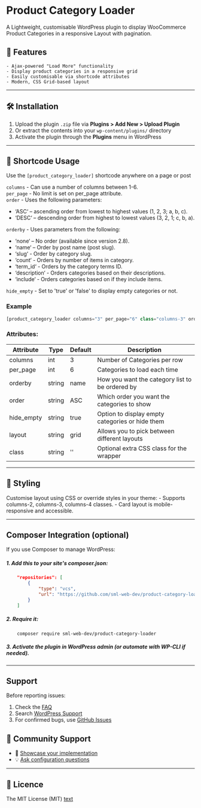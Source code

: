 # Product Category Loader

A Lightweight, customisable WordPress plugin to display WooCommerce Product Categories in a responsive Layout with pagination.

## 🧩 Features

    - Ajax-powered "Load More" functionality
    - Display product categories in a responsive grid
    - Easily customisable via shortcode attributes
    - Modern, CSS Grid-based layout

---

## 🛠️ Installation

1. Upload the plugin `.zip` file via **Plugins > Add New > Upload Plugin**
2. Or extract the contents into your `wp-content/plugins/` directory
3. Activate the plugin through the **Plugins** menu in WordPress

---

## 🧾 Shortcode Usage

Use the `[product_category_loader]` shortcode anywhere on a page or post

`columns` - Can use a number of columns between 1-6.<br>
`per_page` - No limit is set on per_page attribute.<br>
`order` - Uses the following parameters:
    
* ‘ASC‘ – ascending order from lowest to highest values (1, 2, 3; a, b, c).
* ‘DESC‘ – descending order from highest to lowest values (3, 2, 1; c, b, a).

`orderby` - Uses parameters from the following:
    
* ‘none‘ – No order (available since version 2.8).
* ‘name‘ – Order by post name (post slug).
* ‘slug‘ - Order by category slug.
* ‘count‘ - Orders by number of items in category.
* ‘term_id‘ - Orders by the category terms ID.
* ‘description‘ - Orders categories based on their descriptions.
* ‘include‘ - Orders categories based on if they include items.

`hide_empty` - Set to 'true' or 'false' to display empty categories or not.


### Example

```php
[product_category_loader columns="3" per_page="6" class="columns-3" orderby="name" order="ASC" hide_empty="false" layout="grid"]
```

### Attributes:
| Attribute  | Type   | Default | Description
| ---------  | ------ | ------- | -----------
| columns    | int    | 3       | Number of Categories per row
| per_page   | int    | 6       | Categories to load each time
| orderby    | string | name    | How you want the category list to be ordered by
| order      | string | ASC     | Which order you want the categories to show
| hide_empty | string | true    | Option to display empty categories or hide them
| layout     | string | grid    | Allows you to pick between different layouts
| class      | string | ''      | Optional extra CSS class for the wrapper

---

## 🎨 Styling

Customise layout using CSS or override styles in your theme:
    - Supports columns-2, columns-3, columns-4 classes.
    - Card layout is mobile-responsive and accessible.

---

## Composer Integration (optional)

If you use Composer to manage WordPress:

##### 1. Add this to your site's composer.json:
```json
    "repositories": [
        {
            "type": "vcs",
            "url": "https://github.com/sml-web-dev/product-category-loader"
        }
    ]
```

##### 2. Require it:
```composer
    composer require sml-web-dev/product-category-loader
```

##### 3. Activate the plugin in WordPress admin (or automate with WP-CLI if needed).

---

## Support
Before reporting issues:
1. Check the [FAQ](https://wordpress.org/plugins/product-category-loader/#faq)
2. Search [WordPress Support](https://wordpress.org/support/plugin/product-category-loader/)
3. For confirmed bugs, use [GitHub Issues](https://github.com/your-repo/issues/new?template=bug_report.md)

## 💬 Community Support
- 🚀 [Showcase your implementation](https://github.com/your-repo/discussions/categories/showcase)
- 💡 [Ask configuration questions](https://github.com/your-repo/discussions/categories/q-a)

---

## 📄 Licence

The MIT License (MIT) [text](https://rem.mit-license.org/+MIT)

